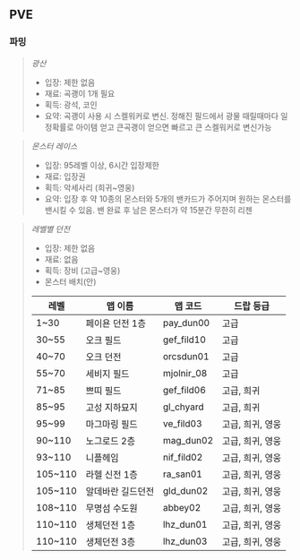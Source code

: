 ## PVE



### 파밍

> *광산*
> - 입장: 제한 없음
> - 재료: 곡괭이 1개 필요
> - 획득: 광석, 코인
> - 요약: 곡괭이 사용 시 스켈워커로 변신. 정해진 필드에서 광물 때릴때마다 일정확률로 아이템 얻고 큰곡괭이 얻으면 빠르고 큰 스켈워커로 변신가능

> *몬스터 레이스*
> - 입장: 95레벨 이상, 6시간 입장제한
> - 재료: 입장권
> - 획득: 악세사리 (희귀~영웅)
> - 요약: 입장 후 약 10종의 몬스터와 5개의 밴카드가 주어지며 원하는 몬스터를 밴시킬 수 있음. 밴 완료 후 남은 몬스터가 약 15분간 무한히 리젠

> *레벨별 던전*
> - 입장: 제한 없음
> - 재료: 없음
> - 획득: 장비 (고급~영웅)
> - 몬스터 배치(안)
> 
>| 레벨  | 맵 이름 | 맵 코드 | 드랍 등급 |
>|---|---|---|---|
>| 1~30  | 페이욘 던전 1층 | pay_dun00 | 고급 |
>| 30~55 | 오크 필드 | gef_fild10 | 고급 |
>| 40~70 | 오크 던전 | orcsdun01 | 고급 |
>| 55~70 | 세비지 필드 | mjolnir_08 | 고급 |
>| 71~85 | 쁘띠 필드 | gef_fild06 | 고급, 희귀 |
>| 85~95 | 고성 지하묘지 | gl_chyard | 고급, 희귀 |
>| 95~99 | 마그마링 필드 | ve_fild03 | 고급, 희귀, 영웅 |
>| 90~110 | 노그로드 2층 | mag_dun02 | 고급, 희귀, 영웅 |
>| 93~110 | 니플헤임 | nif_fild02 | 고급, 희귀, 영웅 |
>| 105~110 | 라헬 신전 1층 | ra_san01 | 고급, 희귀, 영웅 |
>| 105~110 | 알데바란 길드던전 | gld_dun02 | 고급, 희귀, 영웅 |
>| 108~110 | 무명섬 수도원 | abbey02 | 고급, 희귀, 영웅 |
>| 110~110 | 생체던전 1층 | lhz_dun01 | 고급, 희귀, 영웅 |
>| 110~110 | 생체던전 3층 | lhz_dun03 | 고급, 희귀, 영웅 |

